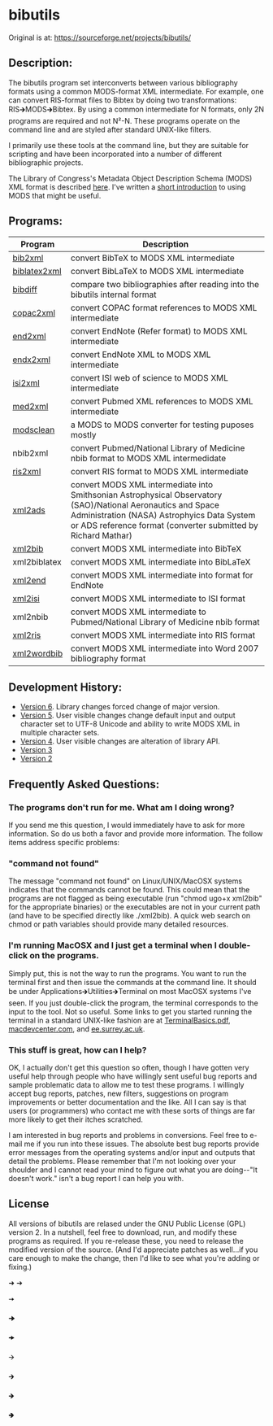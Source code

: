 # bibutils

Original is at: https://sourceforge.net/projects/bibutils/


## Description:

The bibutils program set interconverts between various bibliography formats using a common MODS-format XML intermediate. For example, one can convert RIS-format files to Bibtex by doing two transformations: RIS🡲MODS🡲Bibtex. By using a common intermediate for N formats, only 2N programs are required and not N²-N. These programs operate on the command line and are styled after standard UNIX-like filters.

I primarily use these tools at the command line, but they are suitable for scripting and have been incorporated into a number of different bibliographic projects.

The Library of Congress's Metadata Object Description Schema (MODS) XML format is described [here](http://www.loc.gov/standards/mods/). I've written a [short introduction](http://sourceforge.net/p/bibutils/home/Working%20with%20MODS/) to using MODS that might be useful.



## Programs:

| Program | Description |
|----------|----------------|
| [bib2xml](http://sourceforge.net/p/bibutils/home/bib2xml) | convert BibTeX to MODS XML intermediate |
| [biblatex2xml](http://sourceforge.net/p/bibutils/home/biblatex2xml) | convert BibLaTeX to MODS XML intermediate | 
| [bibdiff](http://sourceforge.net/p/bibutils/home/bibdiff) | compare two bibliographies after reading into the bibutils internal format | 
| [copac2xml](http://sourceforge.net/p/bibutils/home/copac2xml) | convert COPAC format references to MODS XML intermediate | 
| [end2xml](http://sourceforge.net/p/bibutils/home/end2xml) | convert EndNote (Refer format) to MODS XML intermediate | 
| [endx2xml](http://sourceforge.net/p/bibutils/home/endx2xml) | convert EndNote XML to MODS XML intermediate | 
| [isi2xml](http://sourceforge.net/p/bibutils/home/isi2xml) | convert ISI web of science to MODS XML intermediate | 
| [med2xml](http://sourceforge.net/p/bibutils/home/med2xml) | convert Pubmed XML references to MODS XML intermediate | 
| [modsclean](http://sourceforge.net/p/bibutils/home/modsclean) | a MODS to MODS converter for testing puposes mostly | 
| nbib2xml| convert Pubmed/National Library of Medicine nbib format to MODS XML intermedidate | 
| [ris2xml](http://sourceforge.net/p/bibutils/home/ris2xml) | convert RIS format to MODS XML intermediate | 
| [xml2ads](http://sourceforge.net/p/bibutils/home/xml2ads) | convert MODS XML intermediate into Smithsonian Astrophysical Observatory (SAO)/National Aeronautics and Space Administration (NASA) Astrophyics Data System or ADS reference format (converter submitted by Richard Mathar) | 
| [xml2bib](http://sourceforge.net/p/bibutils/home/xml2bib) | convert MODS XML intermediate into BibTeX | 
| xml2biblatex| convert MODS XML intermediate into BibLaTeX | 
| [xml2end](http://sourceforge.net/p/bibutils/home/xml2end) | convert MODS XML intermediate into format for EndNote | 
| [xml2isi](http://sourceforge.net/p/bibutils/home/xml2isi) | convert MODS XML intermediate to ISI format | 
| xml2nbib| convert MODS XML intermediate to Pubmed/National Library of Medicine nbib format | 
| [xml2ris](http://sourceforge.net/p/bibutils/home/xml2ris) | convert MODS XML intermediate into RIS format | 
| [xml2wordbib](http://sourceforge.net/p/bibutils/home/xml2wordbib) | convert MODS XML intermediate into Word 2007 bibliography format | 



## Development History:

* [Version 6](http://sourceforge.net/p/bibutils/home/history_version6/). Library changes forced change of major version.
* [Version 5](http://sourceforge.net/p/bibutils/home/history_version5/). User visible changes change default input and output character set to UTF-8 Unicode and ability to write MODS XML in multiple character sets.
* [Version 4](http://sourceforge.net/p/bibutils/home/history_version4/). User visible changes are alteration of library API.
* [Version 3](http://sourceforge.net/p/bibutils/home/history_version3/)
* [Version 2](http://sourceforge.net/p/bibutils/home/history_version2/)



## Frequently Asked Questions:

### The programs don't run for me. What am I doing wrong?

If you send me this question, I would immediately have to ask for more information. So do us both a favor and provide more information. The follow items address specific problems:

### "command not found"

The message "command not found" on Linux/UNIX/MacOSX systems indicates that the commands cannot be found. This could mean that the programs are not flagged as being executable (run "chmod ugo+x xml2bib" for the appropriate binaries) or the executables are not in your current path (and have to be specified directly like ./xml2bib). A quick web search on chmod or path variables should provide many detailed resources.

### I'm running MacOSX and I just get a terminal when I double-click on the programs.

Simply put, this is not the way to run the programs. You want to run the terminal first and then issue the commands at the command line. It should be under Applications🡲Utilities🡲Terminal on most MacOSX systems I've seen. If you just double-click the program, the terminal corresponds to the input to the tool. Not so useful. Some links to get you started running the terminal in a standard UNIX-like fashion are at [TerminalBasics.pdf](http://homepage.mac.com/rgriff/files/TerminalBasics.pdf), [macdevcenter.com](http://www.macdevcenter.com/pub/ct/51), and [ee.surrey.ac.uk](http://www.ee.surrey.ac.uk/Teaching/Unix/).

### This stuff is great, how can I help?

OK, I actually don't get this question so often, though I have gotten very useful help through people who have willingly sent useful bug reports and sample problematic data to allow me to test these programs. I willingly accept bug reports, patches, new filters, suggestions on program improvements or better documentation and the like. All I can say is that users (or programmers) who contact me with these sorts of things are far more likely to get their itches scratched.

I am interested in bug reports and problems in conversions. Feel free to e-mail me if you run into these issues. The absolute best bug reports provide error messages from the operating systems and/or input and outputs that detail the problems. Please remember that I'm not looking over your shoulder and I cannot read your mind to figure out what you are doing--"It doesn't work." isn't a bug report I can help you with.

## License

All versions of bibutils are relased under the GNU Public License (GPL) version 2\. In a nutshell, feel free to download, run, and modify these programs as required. If you re-release these, you need to release the modified version of the source. (And I'd appreciate patches as well...if you care enough to make the change, then I'd like to see what you're adding or fixing.)



➜ ➔ 

🠆 

🠊 

🠞 

🡪 

🡲 

🡺 

🢂
